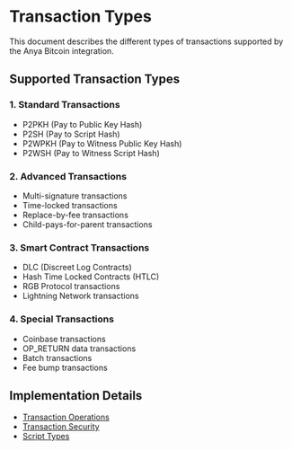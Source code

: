 # Transaction Types

This document describes the different types of transactions supported by the Anya Bitcoin integration.

## Supported Transaction Types

### 1. Standard Transactions
- P2PKH (Pay to Public Key Hash)
- P2SH (Pay to Script Hash)
- P2WPKH (Pay to Witness Public Key Hash)
- P2WSH (Pay to Witness Script Hash)

### 2. Advanced Transactions
- Multi-signature transactions
- Time-locked transactions
- Replace-by-fee transactions
- Child-pays-for-parent transactions

### 3. Smart Contract Transactions
- DLC (Discreet Log Contracts)
- Hash Time Locked Contracts (HTLC)
- RGB Protocol transactions
- Lightning Network transactions

### 4. Special Transactions
- Coinbase transactions
- OP_RETURN data transactions
- Batch transactions
- Fee bump transactions

## Implementation Details
- [Transaction Operations](transaction-operations.md)
- [Transaction Security](../security/transaction-security.md)
- [Script Types](../smart-contracts/script-types.md)
